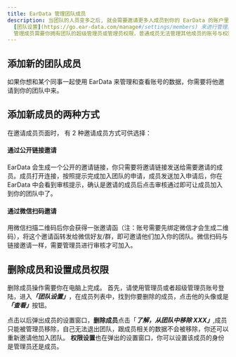 ```yaml
---
title: EarData 管理团队成员
description: 当团队的人员变多之后, 就会需要邀请更多人成员到你的 EarData 的账户里面来, 这个可以通过 EarData 提供的
  [团队设置](https://go.ear-data.com/manage#/settings/members) 来进行管理。
  管理成员需要你拥有团队的超级管理员或管理员权限，普通成员无法管理其他成员的账号与权限。
---
```


## 添加新的团队成员

如果你想和某个同事一起使用 EarData 来管理和查看账号的数据，你需要将他邀请到你的团队中来。

## 添加新成员的两种方式

在邀请成员页面时， 有 2 种邀请成员方式可供选择：

#### 通过公开链接邀请

EarData 会生成一个公开的邀请链接，你只需要将邀请链接发送给需要邀请的成员。成员打开连接，按照提示完成加入团队的申请，成员发送加入申请后，你在 EarData 中会看到审核提示，确认是邀请的成员后点击审核通过即可让成员加入到你的团队中了。

#### 通过微信扫码邀请

用微信扫描二维码后你会获得一张邀请函（注：账号需要先绑定微信才会生成二维码），将这个邀请函转发给微信好友/群，即可邀请他们加入你的团队。微信扫码与链接邀请一样，需要管理员进行审核才可加入。

## 删除成员和设置成员权限

删除成员操作需要你在电脑上完成。
首先，请使用管理员或者超级管理员账号登陆，进&#x5165;***「团队设置」***，在成员列表中，找到你要删除的成员，点击他的头像或&#x662F;***「查看」***&#x6309;钮。

点击以后弹出成员的设置窗口，**删除成员**点击「***了解，从团队中移除 XXX」***,成员只能被管理员移除，自己无法退出团队，跟成员相关的数据不会被移除，你还可以重新邀请他加入团队。
**权限设置**也在弹出的设置窗口，你可以设置该成员的身份是管理员还是成员。
